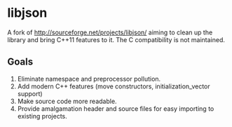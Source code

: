 libjson
=======

A fork of http://sourceforge.net/projects/libjson/ aiming to clean up the library and bring C++11
features to it. The C compatibility is not maintained.

Goals
-----

1. Eliminate namespace and preprocessor pollution.
2. Add modern C++ features (move constructors, initialization_vector support)
3. Make source code more readable.
4. Provide amalgamation header and source files for easy importing to existing projects.
